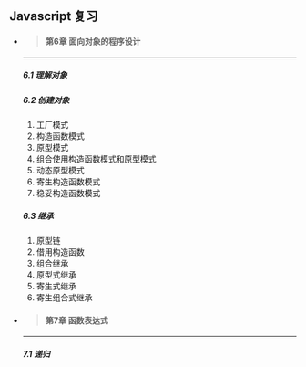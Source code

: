 ## Javascript 复习

- > #### 第6章 面向对象的程序设计

  ------

  ##### 	6.1 理解对象

  ##### 	6.2 创建对象

  1. 工厂模式
  2. 构造函数模式
  3. 原型模式
  4. 组合使用构造函数模式和原型模式
  5. 动态原型模式
  6. 寄生构造函数模式
  7. 稳妥构造函数模式

  #####     6.3 继承

  1. 原型链
  2. 借用构造函数
  3. 组合继承
  4. 原型式继承
  5. 寄生式继承
  6. 寄生组合式继承



- > #### 第7章 函数表达式

  ------

  ##### 	7.1 递归